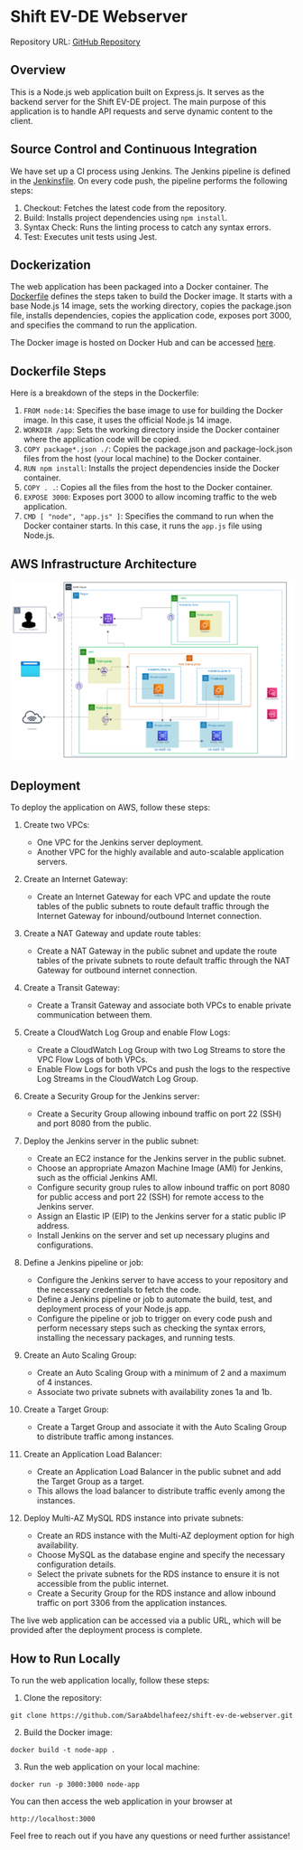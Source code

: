 # Shift EV-DE Webserver

Repository URL: [GitHub Repository](https://github.com/SaraAbdelhafeez/shift-ev-de-webserver)

## Overview
This is a Node.js web application built on Express.js. It serves as the backend server for the Shift EV-DE project. The main purpose of this application is to handle API requests and serve dynamic content to the client.

## Source Control and Continuous Integration
We have set up a CI process using Jenkins. The Jenkins pipeline is defined in the [Jenkinsfile](https://github.com/SaraAbdelhafeez/shift-ev-de-webserver/blob/main/Jenkinsfile). On every code push, the pipeline performs the following steps:
1. Checkout: Fetches the latest code from the repository.
2. Build: Installs project dependencies using `npm install`.
3. Syntax Check: Runs the linting process to catch any syntax errors.
4. Test: Executes unit tests using Jest.

## Dockerization
The web application has been packaged into a Docker container. The [Dockerfile](https://github.com/SaraAbdelhafeez/shift-ev-de-webserver/blob/main/Dockerfile) defines the steps taken to build the Docker image. It starts with a base Node.js 14 image, sets the working directory, copies the package.json file, installs dependencies, copies the application code, exposes port 3000, and specifies the command to run the application.

The Docker image is hosted on Docker Hub and can be accessed [here](https://hub.docker.com/repository/docker/saraabdelhafeez/node-app).

## Dockerfile Steps
Here is a breakdown of the steps in the Dockerfile:

1. `FROM node:14`: Specifies the base image to use for building the Docker image. In this case, it uses the official Node.js 14 image.
2. `WORKDIR /app`: Sets the working directory inside the Docker container where the application code will be copied.
3. `COPY package*.json ./`: Copies the package.json and package-lock.json files from the host (your local machine) to the Docker container.
4. `RUN npm install`: Installs the project dependencies inside the Docker container.
5. `COPY . .`: Copies all the files from the host to the Docker container.
6. `EXPOSE 3000`: Exposes port 3000 to allow incoming traffic to the web application.
7. `CMD [ "node", "app.js" ]`: Specifies the command to run when the Docker container starts. In this case, it runs the `app.js` file using Node.js.

## AWS Infrastructure Architecture

![Alt image](https://github.com/SaraAbdelhafeez/shift-ev-de-webserver/blob/main/aws%20architecture.PNG?raw=true)

## Deployment
To deploy the application on AWS, follow these steps:

1. Create two VPCs:
   - One VPC for the Jenkins server deployment.
   - Another VPC for the highly available and auto-scalable application servers.

2. Create an Internet Gateway:
   - Create an Internet Gateway for each VPC and update the route tables of the public subnets to route default traffic through the Internet Gateway for inbound/outbound Internet connection.

3. Create a NAT Gateway and update route tables:
   - Create a NAT Gateway in the public subnet and update the route tables of the private subnets to route default traffic through the NAT Gateway for outbound internet connection.

4. Create a Transit Gateway:
   - Create a Transit Gateway and associate both VPCs to enable private communication between them.

5. Create a CloudWatch Log Group and enable Flow Logs:
   - Create a CloudWatch Log Group with two Log Streams to store the VPC Flow Logs of both VPCs.
   - Enable Flow Logs for both VPCs and push the logs to the respective Log Streams in the CloudWatch Log Group.

6. Create a Security Group for the Jenkins server:
   - Create a Security Group allowing inbound traffic on port 22 (SSH) and port 8080 from the public.

7. Deploy the Jenkins server in the public subnet:
   - Create an EC2 instance for the Jenkins server in the public subnet.
   - Choose an appropriate Amazon Machine Image (AMI) for Jenkins, such as the official Jenkins AMI.
   - Configure security group rules to allow inbound traffic on port 8080 for public access and port 22 (SSH) for remote access to the Jenkins server.
   - Assign an Elastic IP (EIP) to the Jenkins server for a static public IP address.
   - Install Jenkins on the server and set up necessary plugins and configurations.

8. Define a Jenkins pipeline or job:
   - Configure the Jenkins server to have access to your repository and the necessary credentials to fetch the code.
   - Define a Jenkins pipeline or job to automate the build, test, and deployment process of your Node.js app.
   - Configure the pipeline or job to trigger on every code push and perform necessary steps such as checking the syntax errors, installing the necessary packages, and running tests.

9. Create an Auto Scaling Group:
   - Create an Auto Scaling Group with a minimum of 2 and a maximum of 4 instances.
   - Associate two private subnets with availability zones 1a and 1b.

10. Create a Target Group:
    - Create a Target Group and associate it with the Auto Scaling Group to distribute traffic among instances.

11. Create an Application Load Balancer:
    - Create an Application Load Balancer in the public subnet and add the Target Group as a target.
    - This allows the load balancer to distribute traffic evenly among the instances.

12. Deploy Multi-AZ MySQL RDS instance into private subnets:
    - Create an RDS instance with the Multi-AZ deployment option for high availability.
    - Choose MySQL as the database engine and specify the necessary configuration details.
    - Select the private subnets for the RDS instance to ensure it is not accessible from the public internet.
    - Create a Security Group for the RDS instance and allow inbound traffic on port 3306 from the application instances.

The live web application can be accessed via a public URL, which will be provided after the deployment process is complete.

## How to Run Locally
To run the web application locally, follow these steps:
1. Clone the repository: 
```
git clone https://github.com/SaraAbdelhafeez/shift-ev-de-webserver.git
```
2. Build the Docker image:
```
docker build -t node-app .
```
3. Run the web application on your local machine: 
```
docker run -p 3000:3000 node-app
```
You can then access the web application in your browser at 
```
http://localhost:3000
```

Feel free to reach out if you have any questions or need further assistance!

